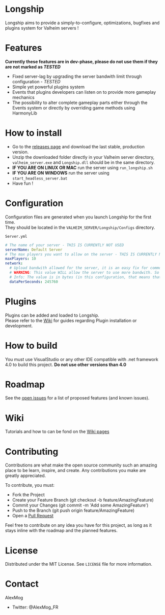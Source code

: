 # Longship
Longship aims to provide a simply-to-configure, optimizations, bugfixes and plugins system for Valheim servers !

# Features
**Currently these features are in dev-phase, please do not use them if they are not marked as *TESTED***  
* Fixed server-lag by upgrading the server bandwith limit through configuration - *TESTED*
* Simple yet powerful plugins system
* Events that plugins developers can listen on to provide more gameplay mechanics
* The possibility to alter complete gameplay parts either through the Events system or directly by overriding game methods using HarmonyLib

# How to install
* Go to the [releases page](https://github.com/AlexMog/Longship/releases) and download the last stable, production version.
* Unzip the downloaded folder directly in your Valheim server directory, `valheim_server.exe` and `Longship.dll` should be in the same directory.
* **IF YOU ARE ON LINUX OR MAC** run the server using `run_longship.sh`
* **IF YOU ARE ON WINDOWS** run the server using `start_headless_server.bat`
* Have fun !

# Configuration
Configuration files are generated when you launch Longship for the first time.  
They should be located in the `VALHEIM_SERVER/Longship/Configs` directory.

`Server.yml`
```yaml
# The name of your server - THIS IS CURRENTLY NOT USED
serverName: Default Server
# The max players you want to allow on the server - THIS IS CURRENTLY NOT USED
maxPlayers: 10
network:
  # Upload bandwith allowed for the server, it is an easy fix for common lag problems, if you are lagging, you can augment this value.
  # WARNING: This value WILL allow the server to use more bandwith. So be careful.
  # Info: The value is in bytes (in this configuration, that means that the server is limited to ~250 Ko/s)
  dataPerSeconds: 245760
```

# Plugins
Plugins can be added and loaded to Longship.  
Please refer to the [Wiki](https://github.com/AlexMog/Longship/wiki) for guides regarding Plugin installation or development.

# How to build
You must use VisualStudio or any other IDE compatible with .net framework 4.0 to build this project. **Do not use other versions than 4.0**  

# Roadmap
See the [open issues](https://github.com/AlexMog/Longship/issues) for a list of proposed features (and known issues).

# Wiki
Tutorials and how to can be fond on the [Wiki pages](https://github.com/AlexMog/Longship/wiki)

# Contributing
Contributions are what make the open source community such an amazing place to be learn, inspire, and create. Any contributions you make are greatly appreciated.

To contribute, you must:
* Fork the Project
* Create your Feature Branch (git checkout -b feature/AmazingFeature)
* Commit your Changes (git commit -m 'Add some AmazingFeature')
* Push to the Branch (git push origin feature/AmazingFeature)
* Open a [Pull Request](https://github.com/AlexMog/Longship/pulls)

Feel free to contribute on any idea you have for this project, as long as it stays inline with the roadmap and the planned features.

# License
Distributed under the MIT License. See `LICENSE` file for more information.

# Contact
AlexMog
* Twitter: @AlexMog_FR
